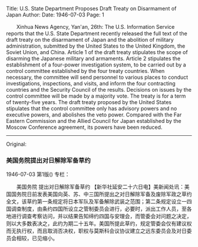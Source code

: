 Title: U.S. State Department Proposes Draft Treaty on Disarmament of Japan
Author:
Date: 1946-07-03
Page: 1

　　Xinhua News Agency, Yan'an, 26th: The U.S. Information Service reports that the U.S. State Department recently released the full text of the draft treaty on the disarmament of Japan and the abolition of military administration, submitted by the United States to the United Kingdom, the Soviet Union, and China. Article 1 of the draft treaty stipulates the scope of disarming the Japanese military and armaments. Article 2 stipulates the establishment of a four-power investigation system, to be carried out by a control committee established by the four treaty countries. When necessary, the committee will send personnel to various places to conduct investigations, inspections, and visits, and inform the four contracting countries and the Security Council of the results. Decisions on issues by the control committee will be made by a majority vote. The treaty is for a term of twenty-five years. The draft treaty proposed by the United States stipulates that the control committee only has advisory powers and no executive powers, and abolishes the veto power. Compared with the Far Eastern Commission and the Allied Council for Japan established by the Moscow Conference agreement, its powers have been reduced.



<hr /> 

Original: 


### 美国务院提出对日解除军备草约

1946-07-03
第1版()
专栏：

　　美国务院
    提出对日解除军备草约
    【新华社延安二十六日电】美新闻处讯：美国国务院日前发表美国向英、苏、中三国所提出之对日解除军备及废除军政之草约全文，该草约第一条规定将日本军队及军备解除武装之范围；第二条规定设立一四国调查制度，由条约四国所设立之管制委员会进行，必要时，派出工作人员，至各地进行调查考察访问，并以结果告知缔约四国与安理会，而管委会对问题之决定，则以大多数表决之，此约为期二十五年。美国所提此草约，规定管委会仅有建议权而无执行权，而且取消否决权，职权与莫斯科会议协议建立之远东委员会及对日委员会相较，已见缩小。
